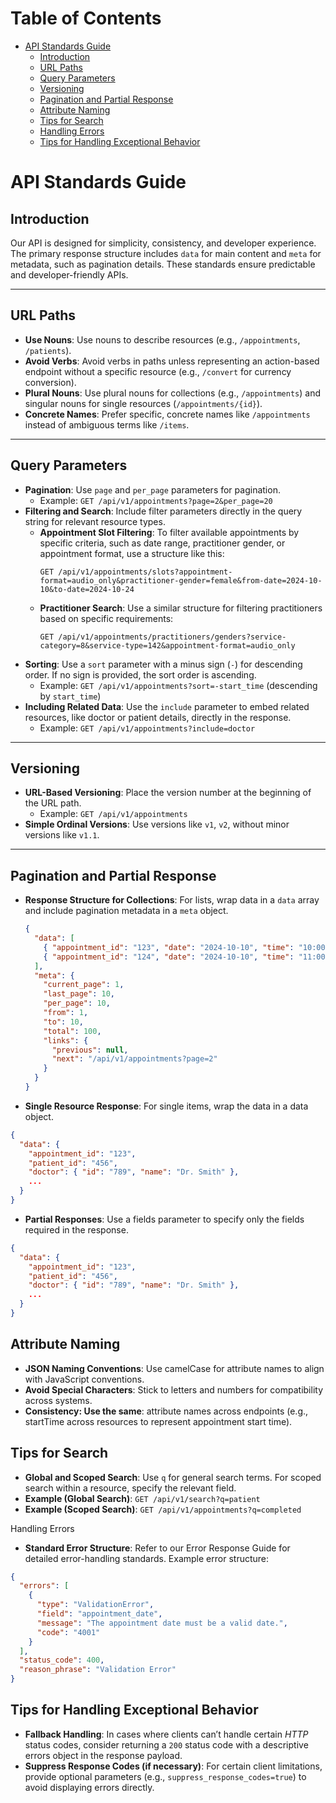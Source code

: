 # Table of Contents
- [API Standards Guide](#api-standards-guide)
  - [Introduction](#introduction)
  - [URL Paths](#url-paths)
  - [Query Parameters](#query-parameters)
  - [Versioning](#versioning)
  - [Pagination and Partial Response](#pagination-and-partial-response)
  - [Attribute Naming](#attribute-naming)
  - [Tips for Search](#tips-for-search)
  - [Handling Errors](#handling-errors)
  - [Tips for Handling Exceptional Behavior](#tips-for-handling-exceptional-behavior)


# API Standards Guide

## Introduction
Our API is designed for simplicity, consistency, and developer experience. The primary response structure includes `data` for main content and `meta` for metadata, such as pagination details. These standards ensure predictable and developer-friendly APIs.

---

## URL Paths
- **Use Nouns**: Use nouns to describe resources (e.g., `/appointments`, `/patients`).
- **Avoid Verbs**: Avoid verbs in paths unless representing an action-based endpoint without a specific resource (e.g., `/convert` for currency conversion).
- **Plural Nouns**: Use plural nouns for collections (e.g., `/appointments`) and singular nouns for single resources (`/appointments/{id}`).
- **Concrete Names**: Prefer specific, concrete names like `/appointments` instead of ambiguous terms like `/items`.

---

## Query Parameters
- **Pagination**: Use `page` and `per_page` parameters for pagination.
  - Example: `GET /api/v1/appointments?page=2&per_page=20`
- **Filtering and Search**: Include filter parameters directly in the query string for relevant resource types.
  - **Appointment Slot Filtering**: To filter available appointments by specific criteria, such as date range, practitioner gender, or appointment format, use a structure like this:
    ```
    GET /api/v1/appointments/slots?appointment-format=audio_only&practitioner-gender=female&from-date=2024-10-10&to-date=2024-10-24
    ```
  - **Practitioner Search**: Use a similar structure for filtering practitioners based on specific requirements:
    ```
    GET /api/v1/appointments/practitioners/genders?service-category=8&service-type=142&appointment-format=audio_only
    ```
- **Sorting**: Use a `sort` parameter with a minus sign (`-`) for descending order. If no sign is provided, the sort order is ascending.
  - Example: `GET /api/v1/appointments?sort=-start_time` (descending by `start_time`)
- **Including Related Data**: Use the `include` parameter to embed related resources, like doctor or patient details, directly in the response.
  - Example: `GET /api/v1/appointments?include=doctor`

---

## Versioning
- **URL-Based Versioning**: Place the version number at the beginning of the URL path.
  - Example: `GET /api/v1/appointments`
- **Simple Ordinal Versions**: Use versions like `v1`, `v2`, without minor versions like `v1.1`.

---

## Pagination and Partial Response
- **Response Structure for Collections**: For lists, wrap data in a `data` array and include pagination metadata in a `meta` object.
  ```json
  {
    "data": [
      { "appointment_id": "123", "date": "2024-10-10", "time": "10:00", ... },
      { "appointment_id": "124", "date": "2024-10-10", "time": "11:00", ... }
    ],
    "meta": {
      "current_page": 1,
      "last_page": 10,
      "per_page": 10,
      "from": 1,
      "to": 10,
      "total": 100,
      "links": {
        "previous": null,
        "next": "/api/v1/appointments?page=2"
      }
    }
  }

- **Single Resource Response**: For single items, wrap the data in a data object.

```json
{
  "data": {
    "appointment_id": "123",
    "patient_id": "456",
    "doctor": { "id": "789", "name": "Dr. Smith" },
    ...
  }
}
``` 
- **Partial Responses**: Use a fields parameter to specify only the fields required in the response.
```json
{
  "data": {
    "appointment_id": "123",
    "patient_id": "456",
    "doctor": { "id": "789", "name": "Dr. Smith" },
    ...
  }
}
```


## Attribute Naming

- **JSON Naming Conventions**: Use camelCase for attribute names to align with JavaScript conventions.
- **Avoid Special Characters**: Stick to letters and numbers for compatibility across systems.
- **Consistency: Use the same**: attribute names across endpoints (e.g., startTime across resources to represent appointment start time).

## Tips for Search

- **Global and Scoped Search**: Use `q` for general search terms. For scoped search within a resource, specify the relevant field.
- **Example (Global Search)**: `GET /api/v1/search?q=patient`
- **Example (Scoped Search)**: `GET /api/v1/appointments?q=completed`

Handling Errors
- **Standard Error Structure**: Refer to our Error Response Guide for detailed error-handling standards. Example error structure:

```json
{
  "errors": [
    {
      "type": "ValidationError",
      "field": "appointment_date",
      "message": "The appointment date must be a valid date.",
      "code": "4001"
    }
  ],
  "status_code": 400,
  "reason_phrase": "Validation Error"
}
```


## Tips for Handling Exceptional Behavior

- **Fallback Handling**: In cases where clients can’t handle certain *HTTP* status codes, consider returning a `200` status code with a descriptive errors object in the response payload.
- **Suppress Response Codes (if necessary)**: For certain client limitations, provide optional parameters (e.g., `suppress_response_codes=true`) to avoid displaying errors directly.

